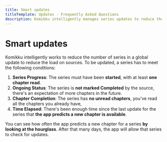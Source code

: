 ```yaml
---
title: Smart updates
titleTemplate: Updates - Frequently Asked Questions
description: Komikku intelligently manages series updates to reduce the load on sources.
---
```


# Smart updates

Komikku intelligently works to reduce the number of series in a global update to reduce the load on sources. To be updated, a series has to meet the following conditions:

1. **Series Progress**: The series must have been **started**, with at least **one chapter read**.
2. **Ongoing Status**: The series is **not marked Completed** by the source, there's an expectation of more chapters in the future.
3. **Chapter Completion**: The series has **no unread chapters**, you've read all the chapters you already have,
4. **Time Elapsed**: There's been enough time since the last update for the series that **the app predicts a new chapter is available**.

You can see how often the app predicts a new chapter for a series **by looking at the hourglass**.
After that many days, the app will allow that series to check for updates.
